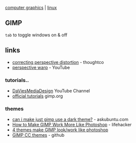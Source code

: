 [computer graphics](index.md) | [linux](../linux/index.md)

## GIMP

`tab` to toggle windows on & off

<!-- - []()
- []() -->


<!-- See also -->


## links
- [correcting perspective distortion](https://www.thoughtco.com/correcting-perspective-distortion-with-gimp-1701638) - thoughtco
- [perspective warp](https://www.youtube.com/watch?v=vjSoI3b-I_w) - YouTube

### tutorials..
- [DaViesMediaDesign](https://www.youtube.com/user/DaViesMediaDesign/videos) YouTube Channel
- [official tutorials](https://www.gimp.org/tutorials/) gimp.org

### themes
- [can i make just gimp use a dark theme?](https://askubuntu.com/questions/177851/can-i-make-just-gimp-use-a-dark-theme#177870) - askubuntu.com
- [How to Make GIMP Work More Like Photoshop](https://lifehacker.com/how-to-make-the-gimp-work-more-like-photoshop-1551318983) - lifehacker
- [4 themes make GIMP look/work like photoshop](http://www.linuxslaves.com/2016/05/4-themes-make-gimp-look-work-like-photoshop.html)
- [GIMP CC themes](https://github.com/draekko/gimp-cc-themes) - github
